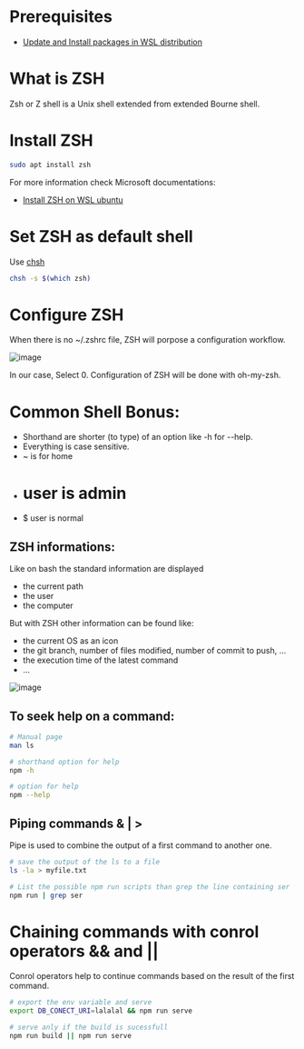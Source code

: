
# Prerequisites

* [Update and Install packages in WSL distribution](update-install-packages-WSL.md)

# What is ZSH

Zsh or Z shell is a Unix shell extended from extended Bourne shell.

# Install ZSH

```sh
sudo apt install zsh
```

For more information check Microsoft documentations:

* [Install ZSH on WSL ubuntu ](https://github.com/ohmyzsh/ohmyzsh/wiki/Installing-ZSH#ubuntu-debian--derivatives-windows-10-wsl--native-linux-kernel-with-windows-10-build-1903)

# Set ZSH as default shell

Use [chsh](https://manpages.ubuntu.com/manpages/focal/en/man1/chsh.1.html)

```sh
chsh -s $(which zsh)
```

# Configure ZSH

When there is no ~/.zshrc file, ZSH will porpose a configuration workflow.

![image](https://github.com/CedricCazin/tutorials/assets/26877462/d2abccdd-0312-4280-bd55-4f9ecc600581)

In our case, Select 0.
Configuration of ZSH will be done with oh-my-zsh.

# Common Shell Bonus:

* Shorthand are shorter (to type) of an option like -h for --help.
* Everything is case sensitive.
* ~ is for home
* # user is admin
* $ user is normal

## ZSH informations:

Like on bash the standard information are displayed
* the current path
* the user
* the computer
  
But with ZSH other information can be found like:
* the current OS as an icon
* the git branch, number of files modified, number of commit to push, ...
* the execution time of the latest command
* ...

![image](https://github.com/CedricCazin/tutorials/assets/26877462/02b8c090-9fc2-4294-89e7-fe8b54dbec2f)

## To seek help on a command:

```sh
# Manual page
man ls

# shorthand option for help
npm -h

# option for help
npm --help
```

## Piping commands & | >

Pipe is used to combine the output of a first command to another one.

```sh
# save the output of the ls to a file
ls -la > myfile.txt

# List the possible npm run scripts than grep the line containing ser
npm run | grep ser
```

# Chaining commands with conrol operators && and ||

Conrol operators help to continue commands based on the result of the first command.

```sh
# export the env variable and serve
export DB_CONECT_URI=lalalal && npm run serve

# serve anly if the build is sucessfull
npm run build || npm run serve
```
